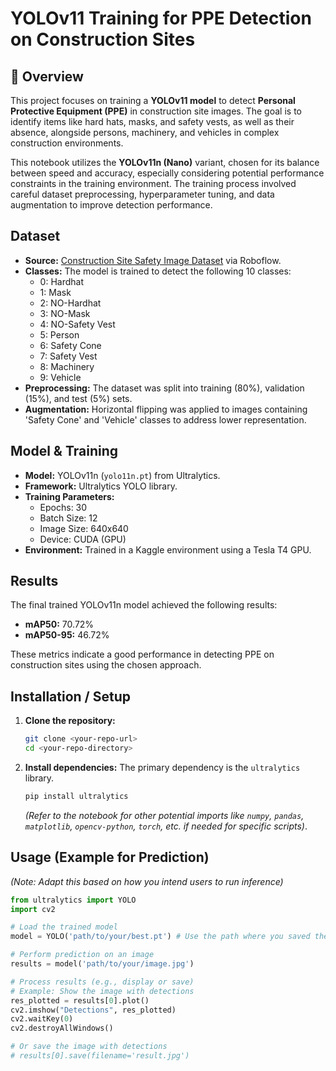 # YOLOv11 Training for PPE Detection on Construction Sites

## 📌 Overview

This project focuses on training a **YOLOv11 model** to detect **Personal Protective Equipment (PPE)** in construction site images. The goal is to identify items like hard hats, masks, and safety vests, as well as their absence, alongside persons, machinery, and vehicles in complex construction environments.

This notebook utilizes the **YOLOv11n (Nano)** variant, chosen for its balance between speed and accuracy, especially considering potential performance constraints in the training environment. The training process involved careful dataset preprocessing, hyperparameter tuning, and data augmentation to improve detection performance.

## Dataset

* **Source:** [Construction Site Safety Image Dataset](https://www.kaggle.com/datasets/snehilsanyal/construction-site-safety-image-dataset-roboflow) via Roboflow.
* **Classes:** The model is trained to detect the following 10 classes:
    * 0: Hardhat
    * 1: Mask
    * 2: NO-Hardhat
    * 3: NO-Mask
    * 4: NO-Safety Vest
    * 5: Person
    * 6: Safety Cone
    * 7: Safety Vest
    * 8: Machinery
    * 9: Vehicle
* **Preprocessing:** The dataset was split into training (80%), validation (15%), and test (5%) sets.
* **Augmentation:** Horizontal flipping was applied to images containing 'Safety Cone' and 'Vehicle' classes to address lower representation.

## Model & Training

* **Model:** YOLOv11n (`yolo11n.pt`) from Ultralytics.
* **Framework:** Ultralytics YOLO library.
* **Training Parameters:**
    * Epochs: 30
    * Batch Size: 12
    * Image Size: 640x640
    * Device: CUDA (GPU)
* **Environment:** Trained in a Kaggle environment using a Tesla T4 GPU.

## Results

The final trained YOLOv11n model achieved the following results:
* **mAP50:** 70.72%
* **mAP50-95:** 46.72%

These metrics indicate a good performance in detecting PPE on construction sites using the chosen approach.

## Installation / Setup

1.  **Clone the repository:**
    ```bash
    git clone <your-repo-url>
    cd <your-repo-directory>
    ```
2.  **Install dependencies:** The primary dependency is the `ultralytics` library.
    ```bash
    pip install ultralytics
    ```
    *(Refer to the notebook for other potential imports like `numpy`, `pandas`, `matplotlib`, `opencv-python`, `torch`, etc. if needed for specific scripts)*.

## Usage (Example for Prediction)

*(Note: Adapt this based on how you intend users to run inference)*

```python
from ultralytics import YOLO
import cv2

# Load the trained model
model = YOLO('path/to/your/best.pt') # Use the path where you saved the trained model

# Perform prediction on an image
results = model('path/to/your/image.jpg')

# Process results (e.g., display or save)
# Example: Show the image with detections
res_plotted = results[0].plot()
cv2.imshow("Detections", res_plotted)
cv2.waitKey(0)
cv2.destroyAllWindows()

# Or save the image with detections
# results[0].save(filename='result.jpg')
